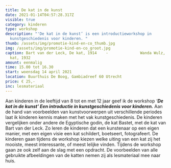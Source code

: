 ```yaml
---
title: De kat in de kunst
date: 2021-01-14T04:57:28.317Z
visible: true
category: kinderen
type: workshop
description: "'De kat in de kunst’ is een introductieworkshop in
  kunstgeschiedenis voor kinderen. "
thumb: /assets/img/promotie-kind-en-co_thumb.jpg
img: /assets/img/promotie-kind-en-co_groot.jpg
caption: Bart van der Leck, De kat, 1914    -              Wanda Wulz, Ik en de
  kat, 1932
amount: eenmalig
time: 15.00 tot 16.30
start: woensdag 14 april 2021
location: Buurthuis De Boog, Gambiadreef 60 Utrecht
price: € 25,-
inc: lesmateriaal
---
```

Aan kinderen in de leeftijd van 8 tot en met 12 jaar geef ik de workshop *‘**De kat in de kunst’ Een introductie in kunstgeschiedenis voor kinderen.*** Aan de hand van voorbeelden van kunstvoorwerpen uit verschillende periodes laat ik kinderen kennis maken met het vak kunstgeschiedenis. De kinderen vergelijken onder andere de Egyptische godin, de kat Bastet, met de kat van Bart van der Leck. Zo leren de kinderen dat een kunstenaar op een eigen manier, met een eigen visie een kat schildert, boetseert, fotografeert. De kinderen gaan tijdens de workshop kiezen welke uiting van een kat zij het mooiste, meest interessante, of meest lelijke vinden. Tijdens de workshop gaan ze ook zelf aan de slag met een opdracht. De voorbeelden van alle gebruikte afbeeldingen van de katten nemen zij als lesmateriaal mee naar huis.